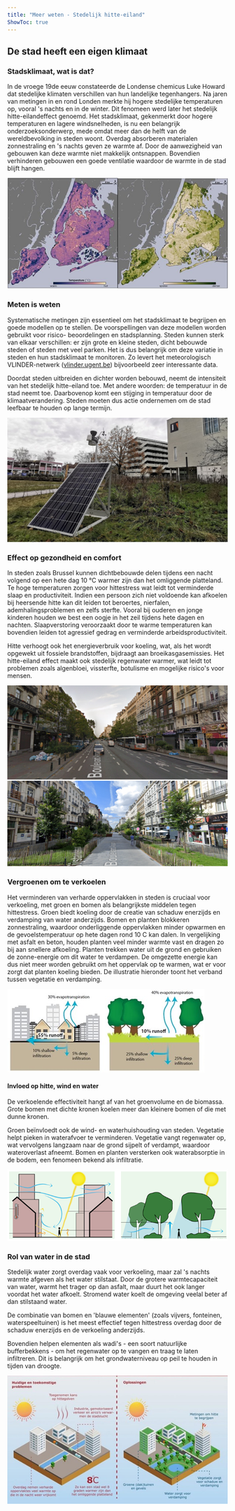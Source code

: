 ```yaml
---
title: "Meer weten - Stedelijk hitte-eiland"
ShowToc: true
---
```

## De stad heeft een eigen klimaat

### Stadsklimaat, wat is dat?

In de vroege 19de eeuw constateerde de Londense chemicus Luke Howard dat
stedelijke klimaten verschillen van hun landelijke tegenhangers. Na jaren van
metingen in en rond Londen merkte hij hogere stedelijke temperaturen op, vooral
's nachts en in de winter. Dit fenomeen werd later het stedelijk
hitte-eilandeffect genoemd. Het stadsklimaat, gekenmerkt door hogere
temperaturen en lagere windsnelheden, is nu een belangrijk onderzoeksonderwerp,
mede omdat meer dan de helft van de wereldbevolking in steden woont. Overdag
absorberen materialen zonnestraling en 's nachts geven ze warmte af. Door de
aanwezigheid van gebouwen kan deze warmte niet makkelijk ontsnappen.  Bovendien
verhinderen gebouwen een goede ventilatie waardoor de warmte in de stad blijft
hangen.

![In de linker figuur ziet u de temperatuur en in de rechter figuur ziet u de vegetatiekaart van New York. Op plaatsen met weinig vegetatie is de temperatuur gemiddeld hoger. Bron: NASA via Wikimedia Commons](/assets/images/about/new_york_UHI.png)

### Meten is weten

Systematische metingen zijn essentieel om het
stadsklimaat te begrijpen en goede modellen op te stellen. De
voorspellingen van deze modellen worden gebruikt voor risico-
beoordelingen en stadsplanning. Steden kunnen sterk van elkaar
verschillen: er zijn grote en kleine steden, dicht bebouwde steden of
steden met veel parken. Het is dus belangrijk om deze variatie in steden
en hun stadsklimaat te monitoren. Zo levert het meteorologisch
VLINDER-netwerk ([vlinder.ugent.be](vlinder.ugent.be)) bijvoorbeeld zeer
interessante data.

Doordat steden uitbreiden en dichter worden bebouwd, neemt de
intensiteit van het stedelijk hitte-eiland toe. Met andere woorden: de
temperatuur in de stad neemt toe. Daarbovenop komt een stijging in
temperatuur door de klimaatverandering. Steden moeten dus actie
ondernemen om de stad leefbaar te houden op lange termijn.

![Het VLINDER-weerstation op de VUB, in Etterbeek](/assets/images/about/vlinder-vub.png)

### Effect op gezondheid en comfort

In steden zoals Brussel kunnen dichtbebouwde delen tijdens een nacht volgend op
een hete dag 10 °C warmer zijn dan het omliggende platteland. Te hoge
temperaturen zorgen voor hittestress wat leidt tot verminderde slaap en
productiviteit. Indien een persoon zich niet voldoende kan afkoelen bij
heersende hitte kan dit leiden tot beroertes, nierfalen, ademhalingsproblemen
en zelfs sterfte. Vooral bij ouderen en jonge kinderen houden we best een oogje
in het zeil tijdens hete dagen en nachten. Slaapverstoring veroorzaakt door te
warme temperaturen kan bovendien leiden tot agressief gedrag en verminderde
arbeidsproductiviteit.

Hitte verhoogt ook het energieverbruik voor koeling, wat, als het wordt
opgewekt uit fossiele brandstoffen, bijdraagt aan broeikasgasemissies.
Het hitte-eiland effect maakt ook stedelijk regenwater warmer, wat leidt
tot problemen zoals algenbloei, vissterfte, botulisme en mogelijke
risico's voor mensen.

![De Anspachlaan, vroeger. Bron: Google Streetview](/assets/images/about/anspach_vroeger.png)
![De Anspachlaan, nu. Bron: Google Streetview](/assets/images/about/anspach_nu.png)

### Vergroenen om te verkoelen

Het verminderen van verharde oppervlakken in steden is cruciaal voor
verkoeling, met groen en bomen als belangrijkste middelen tegen hittestress.
Groen biedt koeling door de creatie van schaduw enerzijds en verdamping van
water anderzijds. Bomen en planten blokkeren zonnestraling, waardoor
onderliggende oppervlakken minder opwarmen en de gevoelstemperatuur op hete
dagen rond 10 C kan dalen. In vergelijking met asfalt en beton, houden
planten veel minder warmte vast en dragen zo bij aan snellere afkoeling.
Planten trekken water uit de grond en gebruiken de zonne-energie om dit water
te verdampen. De omgezette energie kan dus niet meer worden gebruikt om het
oppervlak op te warmen, wat er voor zorgt dat planten koeling bieden. De
illustratie hieronder toont het verband tussen vegetatie en verdamping.

![De watercyclus in de stad en daarbuiten. Bron: USEPA, 2008.](/assets/images/about/urban_rural_hydrology.jpg)

#### Invloed op hitte, wind en water 

De verkoelende effectiviteit hangt af van het groenvolume en de biomassa. Grote
bomen met dichte kronen koelen meer dan kleinere bomen of die met dunne kronen.

Groen beïnvloedt ook de wind- en waterhuishouding van steden. Vegetatie
helpt pieken in waterafvoer te verminderen. Vegetatie vangt regenwater
op, wat vervolgens langzaam naar de grond sijpelt of verdampt, waardoor
wateroverlast afneemt. Bomen en planten versterken ook waterabsorptie in
de bodem, een fenomeen bekend als infiltratie.

![Stedelijke vs plattelandsomgeving](/assets/images/about/urban_rural.png)

### Rol van water in de stad 

Stedelijk water zorgt overdag vaak voor verkoeling, maar zal 's nachts warmte
afgeven als het water stilstaat.  Door de grotere warmtecapaciteit van water,
warmt het trager op dan asfalt, maar duurt het ook langer voordat het water
afkoelt. Stromend water koelt de omgeving veelal beter af dan stilstaand water.

De combinatie van bomen en 'blauwe elementen' (zoals vijvers, fonteinen,
waterspeeltuinen) is het meest effectief tegen hittestress overdag door
de schaduw enerzijds en de verkoeling anderzijds.

Bovendien helpen elementen als wadi's - een soort natuurlijke
bufferbekkens - om het regenwater op te vangen en traag te laten
infiltreren. Dit is belangrijk om het grondwaterniveau op peil te houden
in tijden van droogte.

![Oplossingen voor het stedelijk hitte-eilandeffect. Bron: Wageningen University & Research](/assets/images/about/klimaatadaptatie.jpg)
